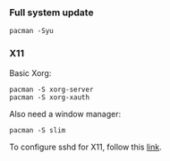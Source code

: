 ### Full system update

    pacman -Syu

### X11

Basic Xorg:

    pacman -S xorg-server
    pacman -S xorg-xauth

Also need a window manager:

    pacman -S slim

To configure sshd for X11, follow this [link](https://wiki.archlinux.org/index.php/Secure_Shell#X11_forwarding).